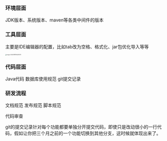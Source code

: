 ### 环境层面
JDK版本、系统版本、maven等各类中间件的版本

### 工具层面
主要是IDE编辑器的配置，比如tab改为空格、格式化、jar包优化导入等等

<img src="https://kiwi4814-1256211473.cos.ap-nanjing.myqcloud.com//img202208181552840.png" alt="image-20220818155241470" style="zoom:25%;" />

### 代码层面
Java代码
数据库使用规范
git提交记录

### 研发流程
文档规范
发布规范
脚本规范

代码审查


git的提交记录针对每个功能都要单独分开提交代码，即使只是改动很小的一行代码，假如让你把三个月之前的一个功能切换到其他分支，这时候就体现出来了。